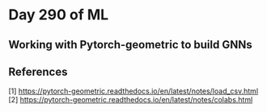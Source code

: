 # Day 290 of ML 

## Working with Pytorch-geometric to build GNNs 





**References**
------------
[1]  https://pytorch-geometric.readthedocs.io/en/latest/notes/load_csv.html  
[2]  https://pytorch-geometric.readthedocs.io/en/latest/notes/colabs.html